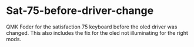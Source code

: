 # Sat-75-before-driver-change
QMK Foder for the satisfaction 75 keyboard before the oled driver was changed. This also includes the fix for the oled not illuminating for the right mods.
